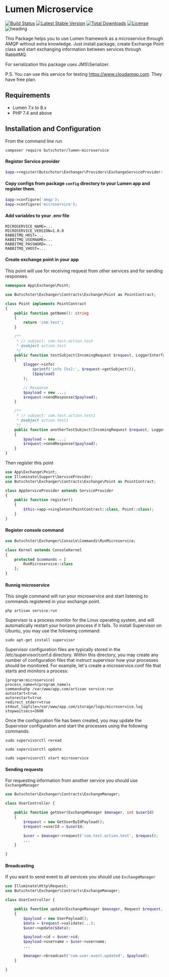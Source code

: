# Lumen Microservice
[![Build Status](https://travis-ci.org/butschster/LumenMicroservice.svg)](https://travis-ci.org/butschster/LumenMicroservice) [![Latest Stable Version](https://poser.pugx.org/butschster/lumen-microservice/v/stable)](https://packagist.org/packages/butschster/lumen-microservice) [![Total Downloads](https://poser.pugx.org/butschster/lumen-microservice/downloads)](https://packagist.org/packages/butschster/lumen-microservice) [![License](https://poser.pugx.org/butschster/lumen-microservice/license)](https://packagist.org/packages/butschster/lumen-microservice)
![heading](https://user-images.githubusercontent.com/773481/96422465-b6bbe800-1200-11eb-914a-8c2c150d80eb.jpg)

This Package helps you to use Lumen framework as a microservice through AMQP without extra knowledge. 
Just install package, create Exchange Point class and start exchanging information between services through RabbitMQ.

For serialization this package uses JMS\Serializer.

P.S. You can use this service for testing https://www.cloudamqp.com. They have free plan.

## Requirements
- Lumen 7.x to 8.x
- PHP 7.4 and above
   
## Installation and Configuration
From the command line run

`composer require butschster/lumen-microservice`

#### Register Service provider
```php
$app->register(Butschster\Exchanger\Providers\ExchangeServiceProvider::class);
```

#### Copy configs from package `config` directory to your Lumen app and register them.

```php
$app->configure('amqp');
$app->configure('microservice');
```

#### Add variables to your .env file
```
MICROSERVICE_NAME=...
MICROSERVICE_VERSION=1.0.0
RABBITMQ_HOST=...
RABBITMQ_USERNAME=...
RABBITMQ_PASSWORD=...
RABBITMQ_VHOST=...
```


#### Create exchange point in your app
This point will use for receiving request from other services and for sending responses.

```php
namespace App\Exchange\Point;

use Butschster\Exchanger\Contracts\Exchange\Point as PointContract;

class Point implements PointContract
{
    public function getName(): string
    {
        return 'com.test';
    }

    /**
     * // subject: com.test.action.test
     * @subject action.test
     */
    public function testSubject(IncomingRequest $request, LoggerInterface $logger)
    {
        $logger->info(
            sprintf('info [%s]:', $request->getSubject()),
            [$payload]
        );

        // Response
        $payload = new ...;
        $request->sendResponse($payload);
    }

    /**
     * // subject: com.test.action.test1
     * @subject action.test1
     */
    public function anotherTestSubject(IncomingRequest $request, LoggerInterface $logger)
    {
        $payload = new ...;
        $request->sendResponse($payload);
    }
}
```

Then register this point

```php
use App\Exchange\Point;
use Illuminate\Support\ServiceProvider;
use Butschster\Exchanger\Contracts\Exchange\Point as PointContract;

class AppServiceProvider extends ServiceProvider
{
    public function register()
    {
        $this->app->singleton(PointContract::class, Point::class);
    }
}
```

#### Register console command
```php
use Butschster\Exchanger\Console\Commands\RunMicroservice;

class Kernel extends ConsoleKernel
{
    protected $commands = [
        RunMicroservice::class
    ];
}
```

#### Runnig microservice
This single command will run your microservice and start listening to commands registered in your exchange point.  

`php artisan service:run`

Supervisor is a process monitor for the Linux operating system, and will automatically restart your horizon process if it fails.
To install Supervisor on Ubuntu, you may use the following command:

`sudo apt-get install supervisor`

Supervisor configuration files are typically stored in the /etc/supervisor/conf.d directory. 
Within this directory, you may create any number of configuration files that instruct supervisor how your processes should be monitored.
For example, let's create a microservice.conf file that starts and monitors a process:

```
[program:microservice]
process_name=%(program_name)s
command=php /var/www/app.com/artisan service:run
autostart=true
autorestart=true
redirect_stderr=true
stdout_logfile=/var/www/app.com/storage/logs/microservice.log
stopwaitsecs=3600
```

Once the configuration file has been created, you may update the Supervisor configuration and start the processes using the following commands:

```
sudo supervisorctl reread

sudo supervisorctl update

sudo supervisorctl start microservice
```

#### Sending requests
For requesting information from another service you should use `ExchangeManager`

```php
use Butschster\Exchanger\Contracts\ExchangeManager;

class UserController {

    public function getUser(ExchangeManager $manager, int $userId)
    {
        $request = new GetUserByIdPayload();
        $request->userId = $userId;

        $user = $manager->request('com.test.action.test', $request);
        ...
    }

}
```

#### Broadcasting
If you want to send event to all services you should use `ExchangeManager`

```php
use Illuminate\Http\Request;
use Butschster\Exchanger\Contracts\ExchangeManager;

class UserController {

    public function update(ExchangeManager $manager, Request $request, User $user)
    {
        $payload = new UserPayload();
        $data = $request->validate(...);
        $user->update($data);

        $payload->id = $user->id;
        $payload->username = $user->username;
        ...
        
        $manager->broadcast('com.user.event.updated', $payload);
    }

}
```
